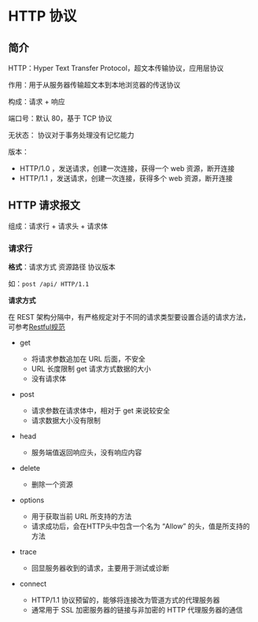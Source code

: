 # HTTP 协议

## 简介

HTTP：Hyper Text Transfer Protocol，超文本传输协议，应用层协议

作用：用于从服务器传输超文本到本地浏览器的传送协议

构成：请求 + 响应

端口号：默认 80，基于 TCP 协议

无状态： 协议对于事务处理没有记忆能力 

版本：

+ HTTP/1.0 ，发送请求，创建一次连接，获得一个 web 资源，断开连接
+ HTTP/1.1 ，发送请求，创建一次连接，获得多个 web 资源，断开连接

## HTTP 请求报文

组成：请求行 + 请求头 + 请求体



### 请求行

**格式**：请求方式 资源路径 协议版本

如：`post /api/ HTTP/1.1`

**请求方式**

在 REST 架构分隔中，有严格规定对于不同的请求类型要设置合适的请求方法，可参考[Restful规范](/test/interface-test/Restful规范/)

+ get

  + 将请求参数追加在 URL 后面，不安全
  + URL 长度限制 get 请求方式数据的大小
  + 没有请求体

+ post

  + 请求参数在请求体中，相对于 get 来说较安全
  + 请求数据大小没有限制

+ head

  + 服务端值返回响应头，没有响应内容

+ delete

  + 删除一个资源

+ options

  + 用于获取当前 URL 所支持的方法
  + 请求成功后，会在HTTP头中包含一个名为 “Allow” 的头，值是所支持的方法 

+ trace

  + 回显服务器收到的请求，主要用于测试或诊断

+ connect

  +  HTTP/1.1 协议预留的，能够将连接改为管道方式的代理服务器 
  +  通常用于 SSL 加密服务器的链接与非加密的 HTTP 代理服务器的通信 

  